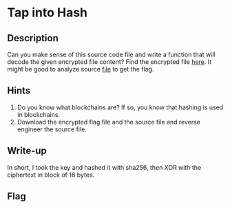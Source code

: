 # Tap into Hash
## Description
Can you make sense of this source code file and write a function that will decode the given encrypted file content?
Find the encrypted file [here](https://challenge-files.picoctf.net/c_verbal_sleep/822410320e241b7a7f303305c193c7a7e163a2ebdf3ba4b65271f34b5cb1d55f/enc_flag).
It might be good to analyze source [file](https://challenge-files.picoctf.net/c_verbal_sleep/822410320e241b7a7f303305c193c7a7e163a2ebdf3ba4b65271f34b5cb1d55f/block_chain.py) to get the flag.

## Hints
1. Do you know what blockchains are? If so, you know that hashing is used in blockchains.
2. Download the encrypted flag file and the source file and reverse engineer the source file.

## Write-up
In short, I took the key and hashed it with sha256, then XOR with the ciphertext in block of 16 bytes.
## Flag
